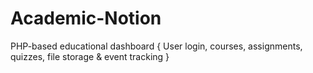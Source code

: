 # Academic-Notion
PHP-based educational dashboard { User login, courses, assignments, quizzes, file storage &amp; event tracking  }
